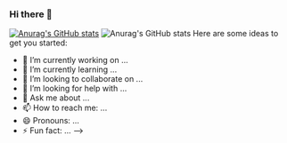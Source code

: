 ### Hi there 👋
[![Anurag's GitHub stats](https://github-readme-stats.vercel.app/api?username=damquocdan)](https://github.com/anuraghazra/github-readme-stats)
![Anurag's GitHub stats](https://github-readme-stats.vercel.app/api?username=damquocdan&show_icons=true&theme=transparent)
Here are some ideas to get you started:

- 🔭 I’m currently working on ...
- 🌱 I’m currently learning ...
- 👯 I’m looking to collaborate on ...
- 🤔 I’m looking for help with ...
- 💬 Ask me about ...
- 📫 How to reach me: ...
- 😄 Pronouns: ...
- ⚡ Fun fact: ...
-->
